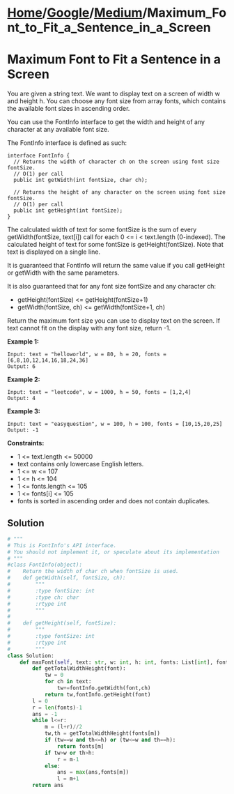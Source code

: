 # [Home](./../..)/[Google](./..)/[Medium](./)/Maximum_Font_to_Fit_a_Sentence_in_a_Screen
<h1>Maximum Font to Fit a Sentence in a Screen</h1>

<p>
You are given a string text. We want to display text on a screen of width w and height h. You can choose any font size from array fonts, which contains the available font sizes in ascending order.
</p>
<p>
You can use the FontInfo interface to get the width and height of any character at any available font size.
</p>
<p>
The FontInfo interface is defined as such:
</p>

    interface FontInfo {
      // Returns the width of character ch on the screen using font size fontSize.
      // O(1) per call
      public int getWidth(int fontSize, char ch);

      // Returns the height of any character on the screen using font size fontSize.
      // O(1) per call
      public int getHeight(int fontSize);
    }

<p>    
The calculated width of text for some fontSize is the sum of every getWidth(fontSize, text[i]) call for each 0 <= i < text.length (0-indexed). The calculated height of text for some fontSize is getHeight(fontSize). Note that text is displayed on a single line.
</p>
<p>
It is guaranteed that FontInfo will return the same value if you call getHeight or getWidth with the same parameters.
</p>
<p>
It is also guaranteed that for any font size fontSize and any character ch:
</p>

- getHeight(fontSize) <= getHeight(fontSize+1)
- getWidth(fontSize, ch) <= getWidth(fontSize+1, ch)

<p>
Return the maximum font size you can use to display text on the screen. If text cannot fit on the display with any font size, return -1.
</p>

<b>Example 1:</b>

    Input: text = "helloworld", w = 80, h = 20, fonts = [6,8,10,12,14,16,18,24,36]
    Output: 6

<b>Example 2:</b>

    Input: text = "leetcode", w = 1000, h = 50, fonts = [1,2,4]
    Output: 4

<b>Example 3:</b>

    Input: text = "easyquestion", w = 100, h = 100, fonts = [10,15,20,25]
    Output: -1
    
<b>Constraints:</b>

- 1 <= text.length <= 50000
- text contains only lowercase English letters.
- 1 <= w <= 107
- 1 <= h <= 104
- 1 <= fonts.length <= 105
- 1 <= fonts[i] <= 105
- fonts is sorted in ascending order and does not contain duplicates.

<h2>Solution</h2>

```python
# """
# This is FontInfo's API interface.
# You should not implement it, or speculate about its implementation
# """
#class FontInfo(object):
#    Return the width of char ch when fontSize is used.
#    def getWidth(self, fontSize, ch):
#        """
#        :type fontSize: int
#        :type ch: char
#        :rtype int
#        """
# 
#    def getHeight(self, fontSize):
#        """
#        :type fontSize: int
#        :rtype int
#        """
class Solution:
    def maxFont(self, text: str, w: int, h: int, fonts: List[int], fontInfo : 'FontInfo') -> int:
        def getTotalWidthHeight(font):
            tw = 0
            for ch in text:
                tw+=fontInfo.getWidth(font,ch)
            return tw,fontInfo.getHeight(font)
        l = 0
        r = len(fonts)-1
        ans = -1
        while l<=r:
            m = (l+r)//2
            tw,th = getTotalWidthHeight(fonts[m])
            if (tw==w and th<=h) or (tw<=w and th==h):
                return fonts[m]
            if tw>w or th>h:
                r = m-1
            else:
                ans = max(ans,fonts[m])
                l = m+1
        return ans
```
